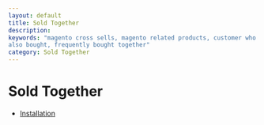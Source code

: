 ```yaml
---
layout: default
title: Sold Together
description:
keywords: "magento cross sells, magento related products, customer who bought
also bought, frequently bought together"
category: Sold Together
---
```


# Sold Together

- [Installation](installation/)